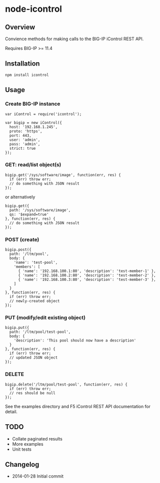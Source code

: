 # node-icontrol

## Overview

Convience methods for making calls to the BIG-IP iControl REST API.

Requires BIG-IP >= 11.4

## Installation

```
npm install icontrol
```

## Usage

### Create BIG-IP instance

```
var iControl = require('icontrol');

var bigip = new iControl({
  host: '192.168.1.245',
  proto: 'https',
  port: 443,
  user: 'admin',
  pass: 'admin',
  strict: true
});
```

### GET: read/list object(s)

```
bigip.get('/sys/software/image', function(err, res) {
  if (err) throw err;
  // do something with JSON result
});
```

or alternatively

```
bigip.get({
  path: '/sys/software/image',
  qs: '$expand=true'
}, function(err, res) {
  // do something with JSON result 
});
```

### POST (create)

```
bigip.post({
  path: '/ltm/pool',
  body: {
    'name': 'test-pool',
    'members': [
      { 'name': '192.168.100.1:80', 'description': 'test-member-1' },
      { 'name': '192.168.100.2:80', 'description': 'test-member-2' },
      { 'name': '192.168.100.3:80', 'description': 'test-member-3' },
    ]
  }
}, function(err, res) {
  if (err) throw err;
  // newly-created object
});
````

### PUT (modify/edit existing object)

```
bigip.put({
  path: '/ltm/pool/test-pool',
  body: {
    'description': 'This pool should now have a description'
  }
}, function(err, res) {
  if (err) throw err;
  // updated JSON object
});
```

### DELETE

```
bigip.delete('/ltm/pool/test-pool', function(err, res) {
  if (err) throw err;
  // res should be null
});
```

See the examples directory and F5 iControl REST API documentation for detail.

## TODO

* Collate paginated results
* More examples
* Unit tests

## Changelog
* 2014-01-28 Initial commit
